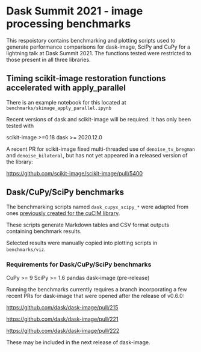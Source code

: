 # Dask Summit 2021 - image processing benchmarks

This respoistory contains benchmarking and plotting scripts used to generate
performance comparisons for dask-image, SciPy and CuPy for a lightning talk at
Dask Summit 2021. The functions tested were restricted to those present in
all three libraries.

## Timing scikit-image restoration functions accelerated with apply_parallel

There is an example notebook for this located at
`benchmarks/skimage_apply_parallel.ipynb`

Recent versions of dask and scikit-image will be required. It has only been
tested with

scikit-image >=0.18
dask >= 2020.12.0

A recent PR for scikit-image fixed multi-threaded use of `denoise_tv_bregman`
and `denoise_bilateral`, but has not yet appeared in a released version of the
library:

https://github.com/scikit-image/scikit-image/pull/5400


## Dask/CuPy/SciPy benchmarks

The benchmarking scripts named `dask_cupyx_scipy_*` were adapted from ones
[previously created for the cuCIM library](https://github.com/rapidsai/cucim/tree/branch-21.06/benchmarks/skimage).

These scripts generate Markdown tables and CSV format outputs containing
benchmark results.

Selected results were manually copied into plotting scripts in
`benchmarks/viz`.

### Requirements for Dask/CuPy/SciPy benchmarks

CuPy >= 9
SciPy >= 1.6
pandas
dask-image (pre-release)

Running the benchmarks currently requires a branch incorporating a few recent
PRs for dask-image that were opened after the release of v0.6.0:

https://github.com/dask/dask-image/pull/215

https://github.com/dask/dask-image/pull/221

https://github.com/dask/dask-image/pull/222

These may be included in the next release of dask-image.
